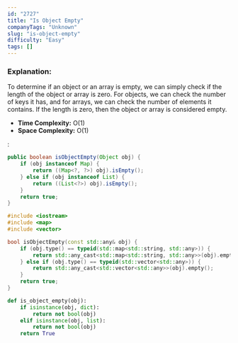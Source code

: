 ```yaml
---
id: "2727"
title: "Is Object Empty"
companyTags: "Unknown"
slug: "is-object-empty"
difficulty: "Easy"
tags: []
---
```


### Explanation:
To determine if an object or an array is empty, we can simply check if the length of the object or array is zero. For objects, we can check the number of keys it has, and for arrays, we can check the number of elements it contains. If the length is zero, then the object or array is considered empty.

- **Time Complexity:** O(1)
- **Space Complexity:** O(1)

:

```java
public boolean isObjectEmpty(Object obj) {
    if (obj instanceof Map) {
        return ((Map<?, ?>) obj).isEmpty();
    } else if (obj instanceof List) {
        return ((List<?>) obj).isEmpty();
    }
    return true;
}
```

```cpp
#include <iostream>
#include <map>
#include <vector>

bool isObjectEmpty(const std::any& obj) {
    if (obj.type() == typeid(std::map<std::string, std::any>)) {
        return std::any_cast<std::map<std::string, std::any>>(obj).empty();
    } else if (obj.type() == typeid(std::vector<std::any>)) {
        return std::any_cast<std::vector<std::any>>(obj).empty();
    }
    return true;
}
```

```python
def is_object_empty(obj):
    if isinstance(obj, dict):
        return not bool(obj)
    elif isinstance(obj, list):
        return not bool(obj)
    return True
```